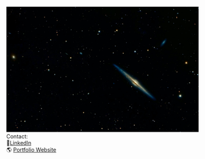 ![alt text](https://github.com/mlndz-la/mlndz-la/blob/main/space.jpg "Sometimes, feels like I don't know what i'm doing.")
Contact:
<br/>💼<a href="https://www.linkedin.com/in/erick-m/">LinkedIn</a>
<br/>🌎 <a href="https://www.erick-melendez.com/">Portfolio Website</a>
